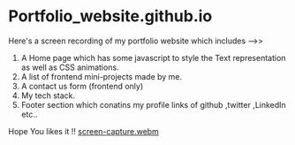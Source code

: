 # Portfolio_website.github.io
Here's a screen recording of my portfolio website which includes -->>
1. A Home page which has some javascript to style the Text representation as well as CSS animations.
2. A list of frontend mini-projects made by me.
3. A contact us form (frontend only)
4. My tech stack.
5. Footer section which conatins my profile links of github ,twitter ,LinkedIn etc..

 Hope You likes it !!
[screen-capture.webm](https://github.com/prince7703/Portfolio_website.github.io/assets/97835858/18d89617-5a11-4974-9261-d059f43729ce)

